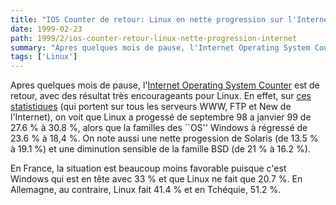 ```yaml
---
title: "IOS Counter de retour: Linux en nette progression sur l'Internet"
date: 1999-02-23
path: 1999/2/ios-counter-retour-linux-nette-progression-internet
summary: "Apres quelques mois de pause, l'Internet Operating System Counter est de retour, avec des résultat très encourageants pour Linux."
tags: ['Linux']
---
```


<P>
Apres quelques mois de pause, l'<A HREF="http://leb.net/hzo/ioscount/">Internet Operating System Counter</A>
est de retour, avec des résultat très encourageants pour Linux. En
effet, sur <A HREF="http://leb.net/hzo/ioscount/data/r.9901.txt">ces statistiques</A> (qui portent sur tous les serveurs WWW, FTP et New de l'Internet),
on voit que Linux a progessé de septembre 98 a janvier 99 de 27.6 % à 30.8 %,
alors que la familles des ``OS'' Windows à régressé de 23.6 % à 18,4 %.
On note aussi une nette progession de Solaris (de 13.5 % à 19.1 %) et
une diminution sensible de la famille BSD (de 21 % à 16.2 %).
</P>

<P>
En France, la situation est beaucoup moins favorable puisque c'est
Windows qui est en tête avec 33 % et que Linux ne fait que 20.7 %.
En Allemagne, au contraire, Linux fait 41.4 % et en Tchéquie, 51.2 %.
</P>


